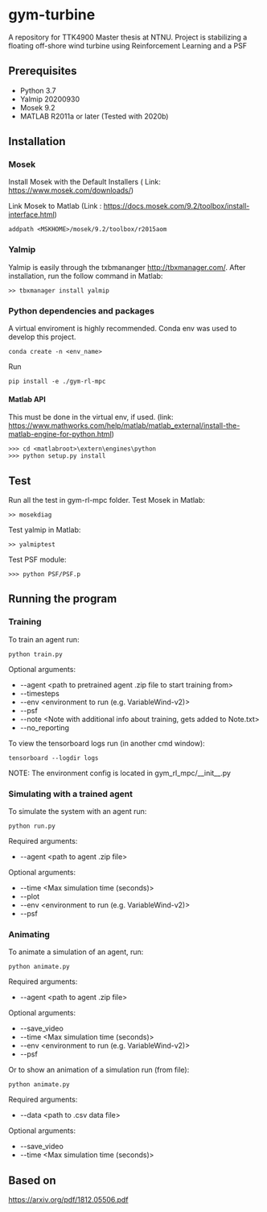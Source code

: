 # gym-turbine
A repository for TTK4900 Master thesis at NTNU. Project is stabilizing a floating off-shore wind turbine using Reinforcement Learning and a PSF

## Prerequisites
 - Python 3.7
 - Yalmip 20200930
 - Mosek 9.2
 - MATLAB R2011a or later (Tested with 2020b)


## Installation
### Mosek 
Install Mosek with the Default Installers ( Link: https://www.mosek.com/downloads/)

Link Mosek to Matlab (Link : https://docs.mosek.com/9.2/toolbox/install-interface.html)
```
addpath <MSKHOME>/mosek/9.2/toolbox/r2015aom
```
### Yalmip
Yalmip is easily through the txbmananger http://tbxmanager.com/. 
After installation, run the follow command in Matlab:
```
>> tbxmanager install yalmip
```

### Python dependencies and packages

A virtual enviroment is highly recommended. Conda env was used to develop this project.

```
conda create -n <env_name>
```
Run
```
pip install -e ./gym-rl-mpc
```
#### Matlab API 
This must be done in the virtual env, if used. (link: https://www.mathworks.com/help/matlab/matlab_external/install-the-matlab-engine-for-python.html)
```
>>> cd <matlabroot>\extern\engines\python
>>> python setup.py install
```

## Test
Run all the test in gym-rl-mpc folder.
Test Mosek in Matlab:
```
>> mosekdiag
```
Test yalmip in Matlab:
```
>> yalmiptest
```
Test PSF module:
```
>>> python PSF/PSF.p
```

## Running the program


### Training
To train an agent run:
```
python train.py
```
Optional arguments:
- --agent <path to pretrained agent .zip file to start training from>
- --timesteps <number of timesteps to train the agent>
- --env <environment to run (e.g. VariableWind-v2)>
- --psf <use PSF corrected actions>
- --note <Note with additional info about training, gets added to Note.txt>
- --no_reporting <Skip reporting>

To view the tensorboard logs run (in another cmd window):
```
tensorboard --logdir logs
```

NOTE: The environment config is located in gym_rl_mpc/\_\_init\_\_.py

### Simulating with a trained agent
To simulate the system with an agent run:
```
python run.py
```
Required arguments:
- --agent <path to agent .zip file>

Optional arguments:
- --time <Max simulation time (seconds)>
- --plot
- --env <environment to run (e.g. VariableWind-v2)>
- --psf <use PSF corrected actions>


### Animating
To animate a simulation of an agent, run:
```
python animate.py
```
Required arguments:
- --agent <path to agent .zip file>

Optional arguments:
- --save_video
- --time <Max simulation time (seconds)>
- --env <environment to run (e.g. VariableWind-v2)>
- --psf <use PSF corrected actions>

Or to show an animation of a simulation run (from file):
```
python animate.py
```
Required arguments:
- --data <path to .csv data file>

Optional arguments:
- --save_video
- --time <Max simulation time (seconds)>


## Based on

https://arxiv.org/pdf/1812.05506.pdf
